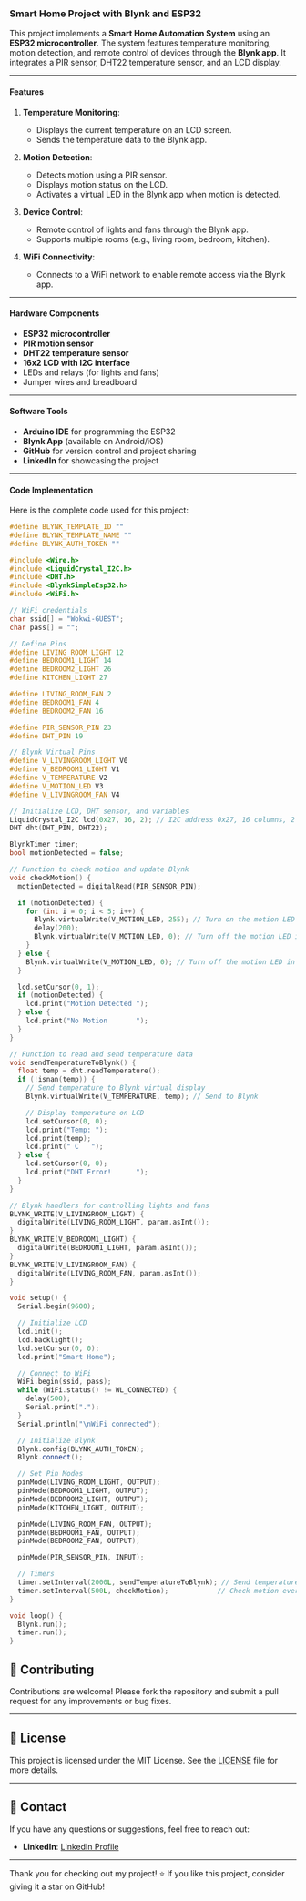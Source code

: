 ### Smart Home Project with Blynk and ESP32

This project implements a **Smart Home Automation System** using an **ESP32 microcontroller**. The system features temperature monitoring, motion detection, and remote control of devices through the **Blynk app**. It integrates a PIR sensor, DHT22 temperature sensor, and an LCD display.

---

#### **Features**

1. **Temperature Monitoring**:
   - Displays the current temperature on an LCD screen.
   - Sends the temperature data to the Blynk app.

2. **Motion Detection**:
   - Detects motion using a PIR sensor.
   - Displays motion status on the LCD.
   - Activates a virtual LED in the Blynk app when motion is detected.

3. **Device Control**:
   - Remote control of lights and fans through the Blynk app.
   - Supports multiple rooms (e.g., living room, bedroom, kitchen).

4. **WiFi Connectivity**:
   - Connects to a WiFi network to enable remote access via the Blynk app.

---

#### **Hardware Components**

- **ESP32 microcontroller**
- **PIR motion sensor**
- **DHT22 temperature sensor**
- **16x2 LCD with I2C interface**
- LEDs and relays (for lights and fans)
- Jumper wires and breadboard

---

#### **Software Tools**

- **Arduino IDE** for programming the ESP32
- **Blynk App** (available on Android/iOS)
- **GitHub** for version control and project sharing
- **LinkedIn** for showcasing the project

---

#### **Code Implementation**

Here is the complete code used for this project:

```cpp
#define BLYNK_TEMPLATE_ID ""
#define BLYNK_TEMPLATE_NAME ""
#define BLYNK_AUTH_TOKEN ""

#include <Wire.h>
#include <LiquidCrystal_I2C.h>
#include <DHT.h>
#include <BlynkSimpleEsp32.h>
#include <WiFi.h>

// WiFi credentials
char ssid[] = "Wokwi-GUEST";
char pass[] = "";

// Define Pins
#define LIVING_ROOM_LIGHT 12
#define BEDROOM1_LIGHT 14
#define BEDROOM2_LIGHT 26
#define KITCHEN_LIGHT 27

#define LIVING_ROOM_FAN 2
#define BEDROOM1_FAN 4
#define BEDROOM2_FAN 16

#define PIR_SENSOR_PIN 23
#define DHT_PIN 19

// Blynk Virtual Pins
#define V_LIVINGROOM_LIGHT V0
#define V_BEDROOM1_LIGHT V1
#define V_TEMPERATURE V2
#define V_MOTION_LED V3
#define V_LIVINGROOM_FAN V4

// Initialize LCD, DHT sensor, and variables
LiquidCrystal_I2C lcd(0x27, 16, 2); // I2C address 0x27, 16 columns, 2 rows
DHT dht(DHT_PIN, DHT22);

BlynkTimer timer;
bool motionDetected = false;

// Function to check motion and update Blynk
void checkMotion() {
  motionDetected = digitalRead(PIR_SENSOR_PIN);

  if (motionDetected) {
    for (int i = 0; i < 5; i++) {
      Blynk.virtualWrite(V_MOTION_LED, 255); // Turn on the motion LED in Blynk
      delay(200);
      Blynk.virtualWrite(V_MOTION_LED, 0); // Turn off the motion LED in Blynk
    }
  } else {
    Blynk.virtualWrite(V_MOTION_LED, 0); // Turn off the motion LED in Blynk
  }

  lcd.setCursor(0, 1);
  if (motionDetected) {
    lcd.print("Motion Detected ");
  } else {
    lcd.print("No Motion       ");
  }
}

// Function to read and send temperature data
void sendTemperatureToBlynk() {
  float temp = dht.readTemperature();
  if (!isnan(temp)) {
    // Send temperature to Blynk virtual display
    Blynk.virtualWrite(V_TEMPERATURE, temp); // Send to Blynk

    // Display temperature on LCD
    lcd.setCursor(0, 0);
    lcd.print("Temp: ");
    lcd.print(temp);
    lcd.print(" C   ");
  } else {
    lcd.setCursor(0, 0);
    lcd.print("DHT Error!      ");
  }
}

// Blynk handlers for controlling lights and fans
BLYNK_WRITE(V_LIVINGROOM_LIGHT) {
  digitalWrite(LIVING_ROOM_LIGHT, param.asInt());
}
BLYNK_WRITE(V_BEDROOM1_LIGHT) {
  digitalWrite(BEDROOM1_LIGHT, param.asInt());
}
BLYNK_WRITE(V_LIVINGROOM_FAN) {
  digitalWrite(LIVING_ROOM_FAN, param.asInt());
}

void setup() {
  Serial.begin(9600);

  // Initialize LCD
  lcd.init();
  lcd.backlight();
  lcd.setCursor(0, 0);
  lcd.print("Smart Home");

  // Connect to WiFi
  WiFi.begin(ssid, pass);
  while (WiFi.status() != WL_CONNECTED) {
    delay(500);
    Serial.print(".");
  }
  Serial.println("\nWiFi connected");

  // Initialize Blynk
  Blynk.config(BLYNK_AUTH_TOKEN);
  Blynk.connect();

  // Set Pin Modes
  pinMode(LIVING_ROOM_LIGHT, OUTPUT);
  pinMode(BEDROOM1_LIGHT, OUTPUT);
  pinMode(BEDROOM2_LIGHT, OUTPUT);
  pinMode(KITCHEN_LIGHT, OUTPUT);

  pinMode(LIVING_ROOM_FAN, OUTPUT);
  pinMode(BEDROOM1_FAN, OUTPUT);
  pinMode(BEDROOM2_FAN, OUTPUT);

  pinMode(PIR_SENSOR_PIN, INPUT);

  // Timers
  timer.setInterval(2000L, sendTemperatureToBlynk); // Send temperature every 2 seconds
  timer.setInterval(500L, checkMotion);            // Check motion every 500 ms
}

void loop() {
  Blynk.run();
  timer.run();
}
```

## 🤝 Contributing
Contributions are welcome! Please fork the repository and submit a pull request for any improvements or bug fixes.

---

## 📄 License
This project is licensed under the MIT License. See the [LICENSE](LICENSE) file for more details.

---

## 📧 Contact
If you have any questions or suggestions, feel free to reach out:
- **LinkedIn**: [LinkedIn Profile](https://www.linkedin.com/in/thushan-themiya-0579201aa/)

---

Thank you for checking out my project! ⭐ If you like this project, consider giving it a star on GitHub!


